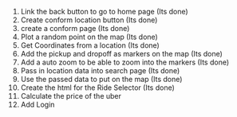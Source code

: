 1. Link the back button to go to home page (Its done)
2. Create conform location button (Its done)
3. create a conform page (Its done)
4. Plot a random point on the map (Its done)
5. Get Coordinates from a location (Its done)
6. Add the pickup and dropoff as markers on the map (Its done)
7. Add a auto zoom to be able to zoom into the markers (Its done)
8. Pass in location data into search page (Its done)
9. Use the passed data to put on the map (Its done)
10. Create the html for the Ride Selector (Its done)
11. Calculate the price of the uber
12. Add Login
